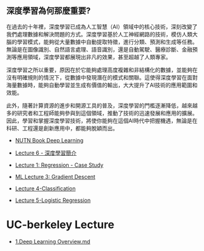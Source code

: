 

## 深度學習為何那麼重要?
在過去的十年裡，深度學習已成為人工智慧（AI）領域中的核心技術，深刻改變了我們處理數據和解決問題的方式。深度學習基於人工神經網路的技術，模仿人類大腦的學習模式，能夠從大量數據中自動提取特徵，進行分類、預測和生成等任務。無論是在圖像識別、自然語言處理、語音識別，還是自動駕駛、醫療診斷、金融預測等應用領域，深度學習都展現出非凡的效果，甚至超越了人類專家。

深度學習之所以重要，原因在於它能夠處理高度複雜和非結構化的數據，並能夠在沒有明確規則的情況下，從數據中發現潛在的模式和關聯。這使得深度學習在面對海量數據時，能夠自動學習並生成有價值的輸出，大大提升了AI技術的應用範圍和效能。

此外，隨著計算資源的進步和開源工具的普及，深度學習的門檻逐漸降低，越來越多的研究者和工程師能夠參與到這個領域，推動了技術的迅速發展和應用的擴展。因此，學習和掌握深度學習技術，將使你能夠在這個AI時代中把握機遇，無論是在科研、工程還是創新應用中，都能夠脫穎而出。



- [NUTN Book Deep Learning](https://hackmd.io/zR6mfQpSTCCpcJSjBXisrQ)

- [Lecture 6 - 深度學習簡介](https://andy6804tw.github.io/2021/11/14/ntu-intro-deep-learning/)
- [Lecture 1: Regression - Case Study](https://andy6804tw.github.io/2021/08/24/ntu-ml-lecture1-regression/)
- [ML Lecture 3: Gradient Descent](https://andy6804tw.github.io/2021/08/28/ntu-gradient-descent/)
- [Lecture 4-Classification](https://github.com/andy6804tw/NTU-ML-Lecture/blob/main/Lecture%204-Classification.md)
- [Lecture 5-Logistic Regression](https://github.com/andy6804tw/NTU-ML-Lecture/blob/main/Lecture%205-Logistic%20Regression.md)

# UC-berkeley Lecture
- [1.Deep Learning Overview.md]()